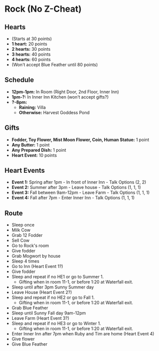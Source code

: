# Rock (No Z-Cheat)

## Hearts
- (Starts at 30 points)
- **1 heart:** 20 points
- **2 hearts:** 30 points
- **3 hearts:** 40 points
- **4 hearts:** 60 points
- (Won't accept Blue Feather until 80 points)

## Schedule
- **12pm-1pm:** In Room (Right Door, 2nd Floor, Inner Inn)
- **1pm-?:** In Inner Inn Kitchen (won't accept gifts?)
- **?-8pm:**
  - **Raining:** Villa
  - **Otherwise:** Harvest Goddess Pond
  
## Gifts
- **Fodder, Toy Flower, Mist Moon Flower, Coin, Human Statue:** 1 point
- **Any Butter:** 1 point
- **Any Prepared Dish:** 1 point
- **Heart Event:** 10 points

## Heart Events
- **Event 1:** Spring after 1pm - In front of Inner Inn - Talk Options (2, 2)
- **Event 2:** Summer after 3pm - Leave house - Talk Options (1, 1, 1)
- **Event 3:** Fall between 9am-12pm - Leave Farm - Talk Options (1, 1, 1)
- **Event 4:** Fall after 7pm - Enter Inner Inn - Talk Options (1, 1, 1)

## Route
- Sleep once
- Milk Cow
- Grab 12 Fodder
- Sell Cow
- Go to Rock's room
- Give fodder
- Grab Mogwort by house
- Sleep 4 times
- Go to Inn (Heart Event 1?)
- Give fodder
- Sleep and repeat if no HE1 or go to Summer 1. 
  - Gifting when in room 11-1, or before 1:20 at Waterfall exit. 
- Sleep until after 3pm Sunny Summer day
- Leave House (Heart Event 2?)
- Sleep and repeat if no HE2 or go to Fall 1. 
  - Gifting when in room 11-1, or before 1:20 at Waterfall exit. 
- Grab Blue Feather
- Sleep until Sunny Fall day 9am-12pm
- Leave Farm (Heart Event 3?)
- Sleep and repeat if no HE3 or go to Winter 1. 
  - Gifting when in room 11-1, or before 1:20 at Waterfall exit. 
- Enter Inner Inn after 7pm when Ruby and Tim are home (Heart Event 4)
- Give flower
- Give Blue Feather
